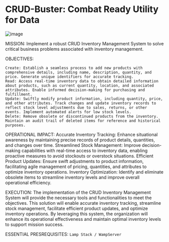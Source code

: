 # CRUD-Buster: Combat Ready Utility for Data
![image](https://github.com/andrewten45/CRUD-Buster/assets/54324007/cd435f13-59e6-48f7-8e76-6c1deade40c5)

MISSION: Implement a robust CRUD Inventory Management System to solve critical business problems associated with inventory management.

OBJECTIVES:

    Create: Establish a seamless process to add new products with comprehensive details, including name, description, quantity, and price. Generate unique identifiers for accurate tracking.
    Read: Access real-time inventory data to obtain detailed information about products, such as current quantity, location, and associated attributes. Enable informed decision-making for purchasing and fulfillment.
    Update: Swiftly modify product information, including quantity, price, and other attributes. Track changes and update inventory records to reflect stock level adjustments due to sales, returns, or other events. Implement automated alerts for low stock levels.
    Delete: Remove obsolete or discontinued products from the inventory. Maintain an audit trail of deleted items for reference and historical purposes.

OPERATIONAL IMPACT:
    Accurate Inventory Tracking: Enhance situational awareness by maintaining precise records of product details, quantities, and changes over time.
    Streamlined Stock Management: Improve decision-making capabilities with real-time access to inventory data, enabling proactive measures to avoid stockouts or overstock situations.
    Efficient Product Updates: Ensure swift adjustments to product information, facilitating agile management of pricing, quantities, and attributes to optimize inventory operations.
    Inventory Optimization: Identify and eliminate obsolete items to streamline inventory levels and improve overall operational efficiency.

EXECUTION:
The implementation of the CRUD Inventory Management System will provide the necessary tools and functionalities to meet the objectives. This solution will enable accurate inventory tracking, streamline stock management, facilitate efficient product updates, and optimize inventory operations. By leveraging this system, the organization will enhance its operational effectiveness and maintain optimal inventory levels to support mission success.

ESSENTIAL PRESREQUISITES:
`Lamp Stack / WampServer`
